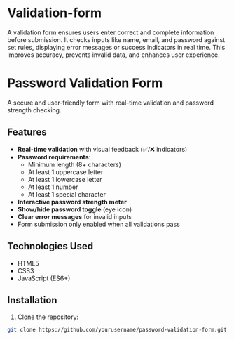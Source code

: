 # Validation-form
A validation form ensures users enter correct and complete information before submission. It checks inputs like name, email, and password against set rules, displaying error messages or success indicators in real time. This improves accuracy, prevents invalid data, and enhances user experience.
# Password Validation Form

A secure and user-friendly form with real-time validation and password strength checking.

## Features

- **Real-time validation** with visual feedback (✅/❌ indicators)
- **Password requirements**:
  - Minimum length (8+ characters)
  - At least 1 uppercase letter
  - At least 1 lowercase letter
  - At least 1 number
  - At least 1 special character
- **Interactive password strength meter**
- **Show/hide password toggle** (eye icon)
- **Clear error messages** for invalid inputs
- Form submission only enabled when all validations pass

## Technologies Used

- HTML5
- CSS3
- JavaScript (ES6+)

## Installation

1. Clone the repository:
```bash
git clone https://github.com/yourusername/password-validation-form.git

